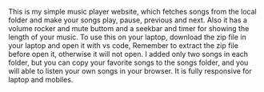 This is my simple music player website, which fetches songs from the local folder and make your songs play, pause, previous and next. Also it has a volume rocker and mute buttom and a seekbar and timer for showing the length of your music. To use this on your laptop, download the zip file in your laptop and open it with vs code,
Remember to extract the zip file before open it, otherwise it will not open.
I added only two songs in each folder, but you can copy your favorite songs to the songs folder, and you will able to listen your own songs in your browser.
It is fully responsive for laptop and mobiles.
